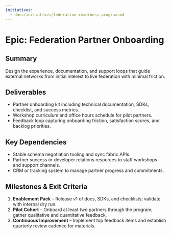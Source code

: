 ```yaml
---
initiatives:
  - docs/initiatives/federation-readiness-program.md
---
```


# Epic: Federation Partner Onboarding

## Summary
Design the experience, documentation, and support loops that guide external networks from initial interest to live federation with minimal friction.

## Deliverables
- Partner onboarding kit including technical documentation, SDKs, checklist, and success metrics.
- Workshop curriculum and office hours schedule for pilot partners.
- Feedback loop capturing onboarding friction, satisfaction scores, and backlog priorities.

## Key Dependencies
- Stable schema negotiation tooling and sync fabric APIs.
- Partner success or developer relations resources to staff workshops and support channels.
- CRM or tracking system to manage partner progress and commitments.

## Milestones & Exit Criteria
1. **Enablement Pack** – Release v1 of docs, SDKs, and checklists; validate with internal dry run.
2. **Pilot Cohort** – Onboard at least two partners through the program; gather qualitative and quantitative feedback.
3. **Continuous Improvement** – Implement top feedback items and establish quarterly review cadence for materials.
